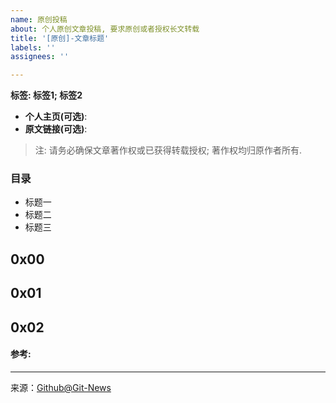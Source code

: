 ```yaml
---
name: 原创投稿
about: 个人原创文章投稿, 要求原创或者授权长文转载 
title: '[原创]-文章标题'
labels: ''
assignees: ''

---
```



**标签: 标签1; 标签2**

 - **个人主页(可选)**: 
 - **原文链接(可选)**: 
>  注: 请务必确保文章著作权或已获得转载授权; 著作权均归原作者所有.

### 目录
- 标题一
- 标题二
- 标题三

## 0x00 

## 0x01

## 0x02

#### 参考:


[^_^]: # (请勿修改下面的内容, 感谢🙇‍🙇‍🙇‍!)
<!--
  Template: article_original
  Updated: 2020/01/10
-->
* * * * * * * * * * * * * * * * * * * * * * * * * * * * * * * *
来源：[Github@Git-News](https://github.com/Git-News)

